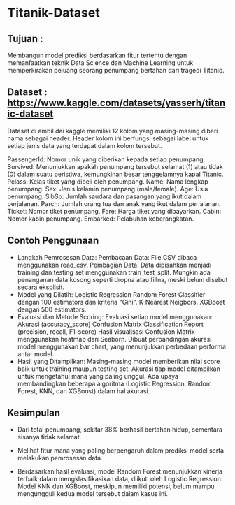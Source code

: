 # Titanik-Dataset
## Tujuan :
Membangun model prediksi berdasarkan fitur tertentu dengan memanfaatkan teknik Data Science dan Machine Learning untuk memperkirakan peluang seorang penumpang bertahan dari tragedi Titanic.
## Dataset : https://www.kaggle.com/datasets/yasserh/titanic-dataset
Dataset di ambil dai kaggle memiliki 12 kolom yang masing-masing diberi nama sebagai header. Header kolom ini berfungsi sebagai label untuk setiap jenis data yang terdapat dalam kolom tersebut.

PassengerId: Nomor unik yang diberikan kepada setiap penumpang.
Survived: Menunjukkan apakah penumpang tersebut selamat (1) atau tidak (0) dalam suatu peristiwa, kemungkinan besar tenggelamnya kapal Titanic.
Pclass: Kelas tiket yang dibeli oleh penumpang.
Name: Nama lengkap penumpang.
Sex: Jenis kelamin penumpang (male/female).
Age: Usia penumpang.
SibSp: Jumlah saudara dan pasangan yang ikut dalam perjalanan.
Parch: Jumlah orang tua dan anak yang ikut dalam perjalanan.
Ticket: Nomor tiket penumpang.
Fare: Harga tiket yang dibayarkan.
Cabin: Nomor kabin penumpang.
Embarked: Pelabuhan keberangkatan.

## Contoh Penggunaan
- Langkah Pemrosesan Data:
Pembacaan Data: File CSV dibaca menggunakan read_csv.
Pembagian Data: Data dipisahkan menjadi training dan testing set menggunakan train_test_split.
Mungkin ada penanganan data kosong seperti dropna atau fillna, meski belum disebut secara eksplisit.
- Model yang Dilatih:
Logistic Regression
Random Forest Classifier dengan 100 estimators dan kriteria "Gini".
K-Nearest Neigbors.
XGBoost dengan 500 estimators.
- Evaluasi dan Metode Scoring:
Evaluasi setiap model menggunakan:
Akurasi (accuracy_score)
Confusion Matrix
Classification Report (precision, recall, F1-score)
Hasil visualisasi Confusion Matrix menggunakan heatmap dari Seaborn.
Dibuat perbandingan akurasi model menggunakan bar chart, yang menunjukkan perbedaan performa antar model.
- Hasil yang Ditampilkan:
Masing-masing model memberikan nilai score baik untuk training maupun testing set.
Akurasi tiap model ditampilkan untuk mengetahui mana yang paling unggul.
Ada upaya membandingkan beberapa algoritma (Logistic Regression, Random Forest, KNN, dan XGBoost) dalam hal akurasi.

## Kesimpulan
- Dari total penumpang, sekitar 38% berhasil bertahan hidup, sementara sisanya tidak selamat.

- Melihat fitur mana yang paling berpengaruh dalam prediksi model serta melakukan pemrosesan data.

- Berdasarkan hasil evaluasi, model Random Forest menunjukkan kinerja terbaik dalam mengklasifikasikan data, diikuti oleh Logistic Regression. Model KNN dan XGBoost,     meskipun memiliki potensi, belum mampu mengungguli kedua model tersebut dalam kasus ini.




